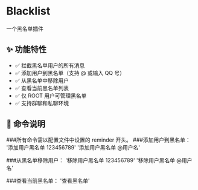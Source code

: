# Blacklist

一个黑名单插件

## ✨ 功能特性

- ✅ 拦截黑名单用户的所有消息
- ✅ 添加用户到黑名单（支持 @ 或输入 QQ 号）
- ✅ 从黑名单中移除用户
- ✅ 查看当前黑名单列表
- ✅ 仅 ROOT 用户可管理黑名单
- ✅ 支持群聊和私聊环境

## 🧩 命令说明

###所有命令需以配置文件中设置的 reminder 开头。
###添加用户到黑名单：
'添加用户黑名单 123456789'
'添加用户黑名单 @用户名'

###从黑名单移除用户：
'移除用户黑名单 123456789'
'移除用户黑名单 @用户名'

###查看当前黑名单：
'查看黑名单'